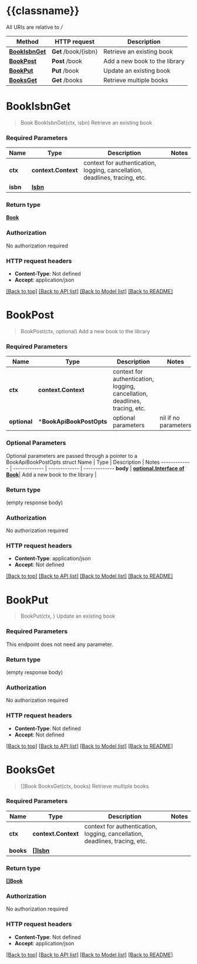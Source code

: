# {{classname}}

All URIs are relative to */*

Method | HTTP request | Description
------------- | ------------- | -------------
[**BookIsbnGet**](BookApi.md#BookIsbnGet) | **Get** /book/{isbn} | Retrieve an existing book
[**BookPost**](BookApi.md#BookPost) | **Post** /book | Add a new book to the library
[**BookPut**](BookApi.md#BookPut) | **Put** /book | Update an existing book
[**BooksGet**](BookApi.md#BooksGet) | **Get** /books | Retrieve multiple books

# **BookIsbnGet**
> Book BookIsbnGet(ctx, isbn)
Retrieve an existing book

### Required Parameters

Name | Type | Description  | Notes
------------- | ------------- | ------------- | -------------
 **ctx** | **context.Context** | context for authentication, logging, cancellation, deadlines, tracing, etc.
  **isbn** | [**Isbn**](.md)|  | 

### Return type

[**Book**](Book.md)

### Authorization

No authorization required

### HTTP request headers

 - **Content-Type**: Not defined
 - **Accept**: application/json

[[Back to top]](#) [[Back to API list]](../README.md#documentation-for-api-endpoints) [[Back to Model list]](../README.md#documentation-for-models) [[Back to README]](../README.md)

# **BookPost**
> BookPost(ctx, optional)
Add a new book to the library

### Required Parameters

Name | Type | Description  | Notes
------------- | ------------- | ------------- | -------------
 **ctx** | **context.Context** | context for authentication, logging, cancellation, deadlines, tracing, etc.
 **optional** | ***BookApiBookPostOpts** | optional parameters | nil if no parameters

### Optional Parameters
Optional parameters are passed through a pointer to a BookApiBookPostOpts struct
Name | Type | Description  | Notes
------------- | ------------- | ------------- | -------------
 **body** | [**optional.Interface of Book**](Book.md)| Add a new book to the library | 

### Return type

 (empty response body)

### Authorization

No authorization required

### HTTP request headers

 - **Content-Type**: application/json
 - **Accept**: Not defined

[[Back to top]](#) [[Back to API list]](../README.md#documentation-for-api-endpoints) [[Back to Model list]](../README.md#documentation-for-models) [[Back to README]](../README.md)

# **BookPut**
> BookPut(ctx, )
Update an existing book

### Required Parameters
This endpoint does not need any parameter.

### Return type

 (empty response body)

### Authorization

No authorization required

### HTTP request headers

 - **Content-Type**: Not defined
 - **Accept**: Not defined

[[Back to top]](#) [[Back to API list]](../README.md#documentation-for-api-endpoints) [[Back to Model list]](../README.md#documentation-for-models) [[Back to README]](../README.md)

# **BooksGet**
> []Book BooksGet(ctx, books)
Retrieve multiple books

### Required Parameters

Name | Type | Description  | Notes
------------- | ------------- | ------------- | -------------
 **ctx** | **context.Context** | context for authentication, logging, cancellation, deadlines, tracing, etc.
  **books** | [**[]Isbn**](Isbn.md)|  | 

### Return type

[**[]Book**](Book.md)

### Authorization

No authorization required

### HTTP request headers

 - **Content-Type**: Not defined
 - **Accept**: application/json

[[Back to top]](#) [[Back to API list]](../README.md#documentation-for-api-endpoints) [[Back to Model list]](../README.md#documentation-for-models) [[Back to README]](../README.md)

